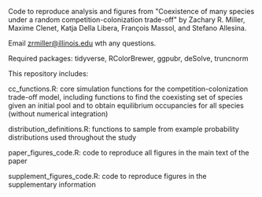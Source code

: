 Code to reproduce analysis and figures from "Coexistence of many species under a random competition-colonization trade-off" by Zachary R. Miller, Maxime Clenet, Katja Della Libera, François Massol, and Stefano Allesina. 

Email zrmiller@illinois.edu wth any questions.

Required packages: tidyverse, RColorBrewer, ggpubr, deSolve, truncnorm

This repository includes:

cc_functions.R: core simulation functions for the competition-colonization trade-off model, including functions to find the coexisting set of species given an initial pool and to obtain equilibrium occupancies for all species (without numerical integration)

distribution_definitions.R: functions to sample from example probability distributions used throughout the study

paper_figures_code.R: code to reproduce all figures in the main text of the paper

supplement_figures_code.R: code to reproduce figures in the supplementary information
